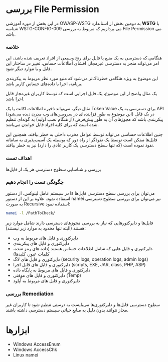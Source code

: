 # بررسی File Permission

در این بخش از دوره آموزشی OWASP-WSTG به دومین بخش از استاندارد **WSTG** با شناسه WSTG-CONFIG-009 می پردازیم که مربوط به بررسی File Permission می باشد.

### خلاصه

هنگامی که دسترسی به یک منبع یا فایل برای رنج وسیعی از افراد تعریف شده باشد، این امر می‌تواند منجر به دسترسی غیرمجاز، افشای اطلاعات حساس، تغییر در ساختار این فایل و یا موارد دیگر شود.

این موضوع به ویژه هنگامی خطرناک‌تر می‌شود که منبع مورد نظر مربوط به پیکربندی برنامه، اجرا یا داده‌های حساس کاربر باشد.

یک مثال واضح از این موضوع، یک فایل اجرایی است که توسط کاربران غیرمجاز قابل اجرا باشد.

مثال دیگر، می‌تواند ذخیره اطلاعات اکانت یا یک Token Value برای دسترسی به یک API (این موضوع به طور فزاینده‌ای در سرویس‌های وب مدرن دیده می‌شود) در یک فایل پیکربندی باشد که مجوزهای آن به طور پیش‌فرض (از هنگام نصب اولیه) به گونه‌ای تنظیم شده است که برای کلیه افراد قابل خواندن می‌باشد.

چنین اطلاعات حساسی می‌تواند توسط عوامل مخرب داخلی به خطر بیافتد. همچنین این فایل‌ها ممکن است توسط یک نفوذگر از راه دور که بوسیله یک آسیب‌پذیری به سامانه نفوذ نموده است (که تنها سطح دسترسی یک کاربر عادی را دارد) نیز به خطر بیافتد.
### اهداف تست

بررسی و شناسایی سطوح دسترسی هر یک از فایل‌ها

### چگونگی تست را انجام دهیم

در سیستم عامل لینوکس، از دستور ls می‌توان برای بررسی سطح دسترسی فایل‌ها استفاده نمود. علاوه بر این از دستور namei نیز می‌توان برای بررسی سطوح دسترسی به صورت Recursive استفاده نمود:
```bash
namei -l /PathToCheck/
```
فایل‌ها و دایرکتورهایی که نیاز به بررسی مجوزهای دسترسی دارند شامل موارد زیر هستند (البته تنها محدود به موارد زیر نیستند):

* دایرکتوری و فایل های مربوط به وب
* دایرکتوری و فایل های پیکربندی
* دایرکتوری و فایل هایی که شامل اطلاعات حساس هستند (داده های رمز شده، کلمات عبور، کلیدها)
* دایرکتوری و فایل های لاگ (security logs, operation logs, admin logs)
* دایرکتوری و فایل های قابل اجرا (scripts, EXE, JAR, class, PHP, ASP)
* دایرکتوری و فایل های مربوط به پایگاه داده
* دایرکتوری و فایل های موقتی (Temp)
* دایرکتوری و فایل های مربوط به آپلود
### بررسی Remediation

سطوح دسترسی فایل‌ها و دایرکتوری‌ها می‌بایست به درستی تنظیم شود تا کاربران غیر مجاز نتوانند بدون دلیل به منابع حیاتی سیستم دسترسی داشته باشند.

# ابزارها

* Windows AccessEnum
* Windows AccessChk
* Linux namei


